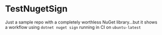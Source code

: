 # TestNugetSign

Just a sample repo with a completely worthless NuGet library...but it shows a workflow using `dotnet nuget sign` running in CI on `ubuntu-latest`
